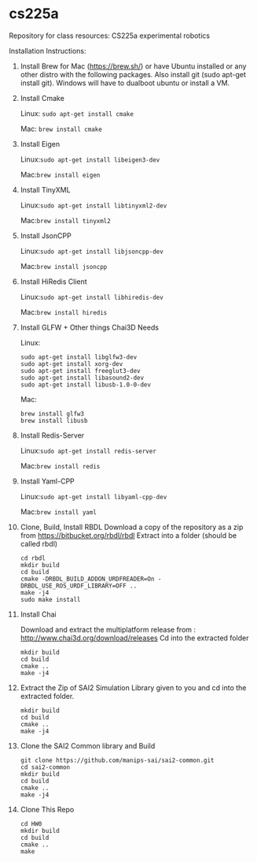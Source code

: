 # cs225a
Repository for class resources: CS225a experimental robotics

Installation Instructions:
1. Install Brew for Mac (https://brew.sh/) or have Ubuntu installed or any other distro with the following packages. Also install git (sudo apt-get install git). Windows will have to dualboot ubuntu or install a VM.

2. Install Cmake

   Linux: ```sudo apt-get install cmake```
   
   Mac: ```brew install cmake```
   
3. Install Eigen

   Linux:```sudo apt-get install libeigen3-dev```
    
   Mac:```brew install eigen```
    
4. Install TinyXML
 
   Linux:```sudo apt-get install libtinyxml2-dev```
    
   Mac:```brew install tinyxml2```

5. Install JsonCPP

   Linux:```sudo apt-get install libjsoncpp-dev```
    
   Mac:```brew install jsoncpp```
   
6. Install HiRedis Client

   Linux:```sudo apt-get install libhiredis-dev```
    
   Mac:```brew install hiredis```
   
7. Install GLFW + Other things Chai3D Needs

   Linux:
   ```
   sudo apt-get install libglfw3-dev
   sudo apt-get install xorg-dev
   sudo apt-get install freeglut3-dev
   sudo apt-get install libasound2-dev
   sudo apt-get install libusb-1.0-0-dev
   ```
    
   Mac:
   ```
   brew install glfw3
   brew install libusb
   ```
   
8. Install Redis-Server

   Linux:```sudo apt-get install redis-server```
    
   Mac:```brew install redis```
   
9. Install Yaml-CPP

   Linux:```sudo apt-get install libyaml-cpp-dev```
    
   Mac:```brew install yaml```
   
10. Clone, Build, Install RBDL
    Download a copy of the repository as a zip from https://bitbucket.org/rbdl/rbdl
    Extract into a folder (should be called rbdl)
    ```
    cd rbdl
    mkdir build 
    cd build
    cmake -DRBDL_BUILD_ADDON_URDFREADER=On -DRBDL_USE_ROS_URDF_LIBRARY=OFF ..
    make -j4
    sudo make install
    ```
   
11. Install Chai

    Download and extract the multiplatform release from : http://www.chai3d.org/download/releases
    Cd into the extracted folder
 
    ```
    mkdir build
    cd build
    cmake ..
    make -j4
    ```
    
12. Extract the Zip of SAI2 Simulation Library given to you and cd into the extracted folder.
    ```
    mkdir build
    cd build
    cmake ..
    make -j4
    ```
13. Clone the SAI2 Common library and Build
    ```
    git clone https://github.com/manips-sai/sai2-common.git
    cd sai2-common
    mkdir build
    cd build
    cmake ..
    make -j4
    ```
    
14. Clone This Repo
    ```
    cd HW0
    mkdir build
    cd build
    cmake ..
    make
    ```
